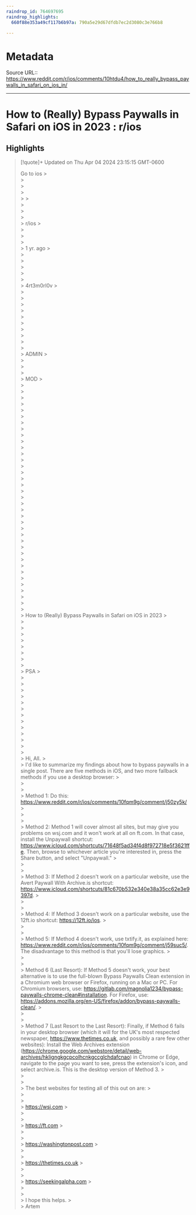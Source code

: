 ```yaml
---
raindrop_id: 764697695
raindrop_highlights:
  660f88e353a49cf117b6b97a: 790a5e29d67dfdb7ec2d3080c3e766b8

---
```


# Metadata
Source URL:: https://www.reddit.com/r/ios/comments/10htdu4/how_to_really_bypass_paywalls_in_safari_on_ios_in/


---
# How to (Really) Bypass Paywalls in Safari on iOS in 2023 : r/ios



## Highlights

> [!quote]+ Updated on Thu Apr 04 2024 23:15:15 GMT-0600
>
> Go to ios
&gt;            
&gt;          
&gt;        
&gt;      
&gt;
&gt;      
&gt;        
&gt;          
&gt;            
&gt;              r/ios
&gt;            
&gt;          
&gt;          
&gt;          
&gt;     1 yr. ago 
&gt;          
&gt;        
&gt;        
&gt;          
&gt;    
&gt;      
&gt;        4rt3m0rl0v
&gt;        
&gt;      
&gt;    
&gt;  
&gt;          
&gt;          
&gt;            
&gt;    
&gt;      
&gt;        
&gt;    
&gt;      ADMIN
&gt;    
&gt;  
&gt;        
&gt;    
&gt;      MOD
&gt;    
&gt;  
&gt;      
&gt;    
&gt;  
&gt;          
&gt;          
&gt;        
&gt;      
&gt;    
&gt;    
&gt;      
&gt;    
&gt;    
&gt;      
&gt;        
&gt;      
&gt;    
&gt;        
&gt;      
&gt;    
&gt;        
&gt;      
&gt;    
&gt;      
&gt;    
&gt;  
&gt;      
&gt;      
&gt;      
&gt;    
&gt;      
&gt;    
&gt;  
&gt;      
&gt;    
&gt;  
&gt;      
&gt;        How to (Really) Bypass Paywalls in Safari on iOS in 2023
&gt;    
&gt;      
&gt;    
&gt;      
&gt;    
&gt;      
&gt;        
&gt;    
&gt;      
&gt;    PSA
&gt;  
&gt;    
&gt;  
&gt;      
&gt;    
&gt;  
&gt;    
&gt;  
&gt;      
&gt;      
&gt;     
&gt;    
&gt;      
&gt;    
&gt;    Hi, All.
&gt;  
&gt;    I&#39;d like to summarize my findings about how to bypass paywalls in a single post. There are five methods in iOS, and two more fallback methods if you use a desktop browser:
&gt;  
&gt;      
&gt;    
&gt;    Method 1: Do this: https://www.reddit.com/r/ios/comments/10fqm9g/comment/j50zy5k/
&gt;  
&gt;  
&gt;    
&gt;    Method 2: Method 1 will cover almost all sites, but may give you problems on wsj.com and it won&#39;t work at all on ft.com. In that case, install the Unpaywall shortcut: https://www.icloud.com/shortcuts/71648f5ad34f4d8f972718e5f3621ffe. Then, browse to whichever article you&#39;re interested in, press the Share button, and select &quot;Unpaywall.&quot;
&gt;  
&gt;  
&gt;    
&gt;    Method 3: If Method 2 doesn&#39;t work on a particular website, use the Avert Paywall With Archive.is shortcut: https://www.icloud.com/shortcuts/81c670b532e340e38a35cc62e3e9397d.
&gt;  
&gt;  
&gt;    
&gt;    Method 4: If Method 3 doesn&#39;t work on a particular website, use the 12ft.io shortcut:  https://12ft.io/ios.
&gt;  
&gt;  
&gt;    
&gt;    Method 5: If Method 4 doesn&#39;t work, use txtify.it, as explained here: https://www.reddit.com/r/ios/comments/10fqm9g/comment/j59suc5/. The disadvantage to this method is that you&#39;ll lose graphics.
&gt;  
&gt;  
&gt;    
&gt;    Method 6 (Last Resort): If Method 5 doesn&#39;t work, your best alternative is to use the full-blown Bypass Paywalls Clean extension in a Chromium web browser or Firefox, running on a Mac or PC. For Chromium browsers, use: https://gitlab.com/magnolia1234/bypass-paywalls-chrome-clean#installation. For Firefox, use: https://addons.mozilla.org/en-US/firefox/addon/bypass-paywalls-clean/.
&gt;  
&gt;  
&gt;    
&gt;    Method 7 (Last Resort to the Last Resort): Finally, if Method 6 fails in your desktop browser (which it will for the UK&#39;s most respected newspaper, https://www.thetimes.co.uk, and possibly a rare few other websites): Install the Web Archives extension (https://chrome.google.com/webstore/detail/web-archives/hkligngkgcpcolhcnkgccglchdafcnao) in Chrome or Edge, navigate to the page you want to see, press the extension&#39;s icon, and select archive.is. This is the desktop version of Method 3.
&gt;  
&gt;  
&gt;    
&gt;    The best websites for testing all of this out on are:
&gt;  
&gt;      
&gt;    
&gt;    https://wsj.com
&gt;  
&gt;  
&gt;    
&gt;    https://ft.com
&gt;  
&gt;  
&gt;    
&gt;    https://washingtonpost.com
&gt;  
&gt;  
&gt;    
&gt;    https://thetimes.co.uk
&gt;  
&gt;  
&gt;    
&gt;    https://seekingalpha.com
&gt;  
&gt;  
&gt;    
&gt;    I hope this helps.
&gt;  
&gt;    Artem

